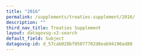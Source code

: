 ```yaml
---
title: "2016"
permalink: /supplements/treaties-supplement/2016/
description: ""
third_nav_title: Treaties Supplement
layout: datagovsg-v2-search
default_field: Subject
datagovsg-id: d_57cab028bf05077702d8eab94190ad80
---
```


